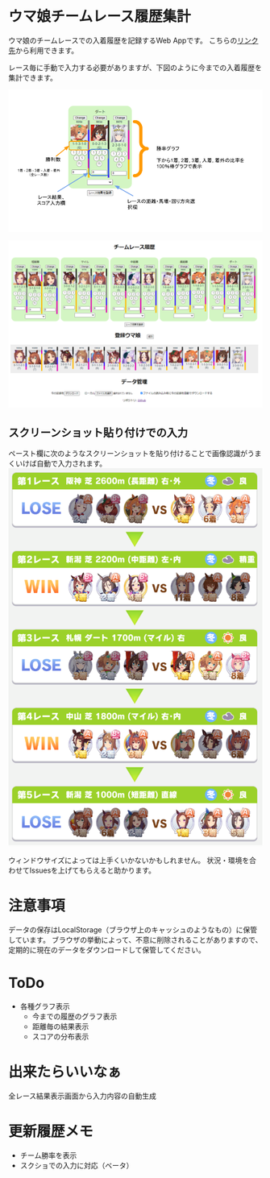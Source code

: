 # ウマ娘チームレース履歴集計

ウマ娘のチームレースでの入着履歴を記録するWeb Appです。
こちらの[リンク先](https://ixsiid.github.io/TeamHistory)から利用できます。

レース毎に手動で入力する必要がありますが、下図のように今までの入着履歴を集計できます。

![結果表示](./image/view.png)

![全体画面](./image/page.png)


## スクリーンショット貼り付けでの入力
ペースト欄に次のようなスクリーンショットを貼り付けることで画像認識がうまくいけば自動で入力されます。
![入力用スクリーンショット](./image/input_screenshot.png)

ウィンドウサイズによっては上手くいかないかもしれません。
状況・環境を合わせてIssuesを上げてもらえると助かります。


# 注意事項
データの保存はLocalStorage（ブラウザ上のキャッシュのようなもの）に保管しています。
ブラウザの挙動によって、不意に削除されることがありますので、定期的に現在のデータをダウンロードして保管してください。

# ToDo
- 各種グラフ表示
  - 今までの履歴のグラフ表示
  - 距離毎の結果表示
  - スコアの分布表示

# 出来たらいいなぁ
全レース結果表示画面から入力内容の自動生成

# 更新履歴メモ
- チーム勝率を表示
- スクショでの入力に対応（ベータ）
